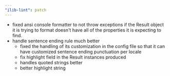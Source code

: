 ```yaml
---
"ilib-lint": patch
---
```


- fixed ansi console formatter to not throw exceptions
  if the Result object it is trying to format doesn't have
  all of the properties it is expecting to find.
- handle sentence ending rule much better
  - fixed the handling of its customization in the config
    file so that it can have customized sentence ending
    punctuation per locale
  - fix highlight field in the Result instances produced
  - handles quoted strings better
  - better highlight string
